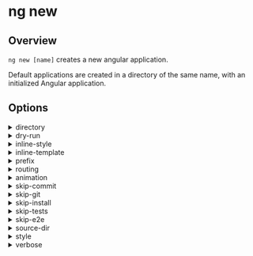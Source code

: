 <!-- Links in /docs/documentation should NOT have `.md` at the end, because they end up in our wiki at release. -->

# ng new

## Overview
`ng new [name]` creates a new angular application.

Default applications are created in a directory of the same name, with an initialized Angular application.

## Options
<details>
  <summary>directory</summary>
  <p>
    <code>--directory</code> (aliases: <code>-dir</code>) <em>default value: dir</em>
  </p>
  <p>
    The directory name to create the app in.
  </p>
</details>

<details>
  <summary>dry-run</summary>
  <p>
    <code>--dry-run</code> (aliases: <code>-d</code>) <em>default value: false</em>
  </p>
  <p>
    Run through without making any changes.
  </p>
</details>

<details>
  <summary>inline-style</summary>
  <p>
    <code>--inline-style</code> (aliases: <code>-is</code>) <em>default value: false</em>
  </p>
  <p>
    Should have an inline style.
  </p>
</details>

<details>
  <summary>inline-template</summary>
  <p>
    <code>--inline-template</code> (aliases: <code>-it</code>) <em>default value: false</em>
  </p>
  <p>
    Should have an inline template.
  </p>
</details>

<details>
  <summary>prefix</summary>
  <p>
    <code>--prefix</code> (aliases: <code>-p</code>) <em>default value: app</em>
  </p>
  <p>
    The prefix to use for all component selectors.
  </p>
</details>

<details>
  <summary>routing</summary>
  <p>
    <code>--routing</code> <em>default value: false</em>
  </p>
  <p>
    Generate a routing module.
  </p>
</details>

<details>
  <summary>animation</summary>
  <p>
    <code>--animation</code> (aliases: <code>-a</code>) <em>default value: false</em>
  </p>
  <p>
    Generate with animation support.
  </p>
</details>

<details>
  <summary>skip-commit</summary>
  <p>
    <code>--skip-commit</code> (aliases: <code>-sc</code>) <em>default value: false</em>
  </p>
  <p>
    Skip committing the first commit to git.
  </p>
</details>

<details>
  <summary>skip-git</summary>
  <p>
    <code>--skip-git</code> (aliases: <code>-sg</code>) <em>default value: false</em>
  </p>
  <p>
    Skip initializing a git repository.
  </p>
</details>

<details>
  <summary>skip-install</summary>
  <p>
    <code>--skip-install</code> (aliases: <code>-si</code>) <em>default value: false</em>
  </p>
  <p>
    Skip installing packages.
  </p>
</details>

<details>
  <summary>skip-tests</summary>
  <p>
    <code>--skip-tests</code> (aliases: <code>-st</code>) <em>default value: false</em>
  </p>
  <p>
    Skip creating spec files.
  </p>
</details>

<details>
  <summary>skip-e2e</summary>
  <p>
    <code>--skip-e2e</code> (alias: <code>-se</code>) <em>default value: false</em>
  </p>
  <p>
    Skip including e2e functionality.
  </p>
</details>

<details>
  <summary>source-dir</summary>
  <p>
    <code>--source-dir</code> (aliases: <code>-sd</code>) <em>default value: src</em>
  </p>
  <p>
    The name of the source directory.
  </p>
</details>

<details>
  <summary>style</summary>
  <p>
    <code>--style</code> <em>default value: css</em>
  </p>
  <p>
    The style file default extension.
  </p>
</details>

<details>
  <summary>verbose</summary>
  <p>
    <code>--verbose</code> (aliases: <code>-v</code>) <em>default value: false</em>
  </p>
  <p>
    Adds more details to output logging.
  </p>
</details>

